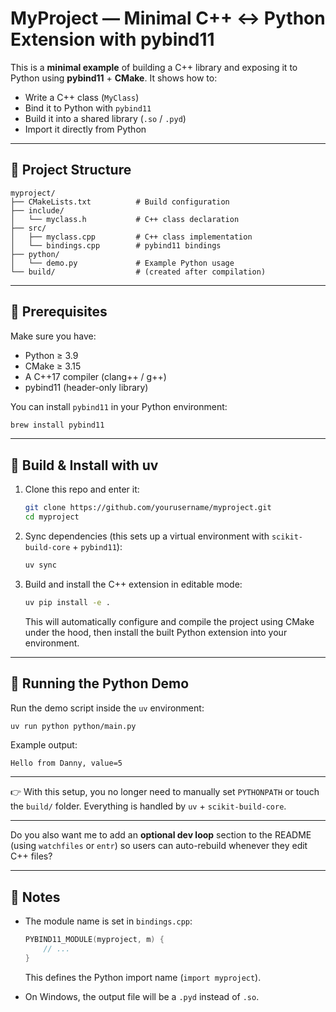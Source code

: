 # MyProject — Minimal C++ ↔ Python Extension with pybind11

This is a **minimal example** of building a C++ library and exposing it to Python using **pybind11** + **CMake**.
It shows how to:

- Write a C++ class (`MyClass`)
- Bind it to Python with `pybind11`
- Build it into a shared library (`.so` / `.pyd`)
- Import it directly from Python

---

## 🔹 Project Structure

```
myproject/
├── CMakeLists.txt          # Build configuration
├── include/
│   └── myclass.h           # C++ class declaration
├── src/
│   ├── myclass.cpp         # C++ class implementation
│   └── bindings.cpp        # pybind11 bindings
├── python/
│   └── demo.py             # Example Python usage
└── build/                  # (created after compilation)
```

---

## 🔹 Prerequisites

Make sure you have:

- Python ≥ 3.9
- CMake ≥ 3.15
- A C++17 compiler (clang++ / g++)
- pybind11 (header-only library)

You can install `pybind11` in your Python environment:

```bash
brew install pybind11
```

---

## 🔹 Build & Install with uv

1. Clone this repo and enter it:

   ```bash
   git clone https://github.com/yourusername/myproject.git
   cd myproject
   ```

2. Sync dependencies (this sets up a virtual environment with `scikit-build-core` + `pybind11`):

   ```bash
   uv sync
   ```

3. Build and install the C++ extension in editable mode:

   ```bash
   uv pip install -e .
   ```

   This will automatically configure and compile the project using CMake under the hood, then install the built Python extension into your environment.

---

## 🔹 Running the Python Demo

Run the demo script inside the `uv` environment:

```bash
uv run python python/main.py
```

Example output:

```
Hello from Danny, value=5
```

---

👉 With this setup, you no longer need to manually set `PYTHONPATH` or touch the `build/` folder. Everything is handled by `uv` + `scikit-build-core`.

---

Do you also want me to add an **optional dev loop** section to the README (using `watchfiles` or `entr`) so users can auto-rebuild whenever they edit C++ files?

---

## 🔹 Notes

- The module name is set in `bindings.cpp`:

  ```cpp
  PYBIND11_MODULE(myproject, m) {
      // ...
  }
  ```

  This defines the Python import name (`import myproject`).

- On Windows, the output file will be a `.pyd` instead of `.so`.
